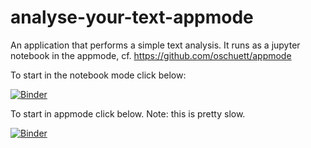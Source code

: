 # analyse-your-text-appmode

An application that performs a simple text analysis. It runs as a jupyter notebook in the appmode, cf. https://github.com/oschuett/appmode

To start in the notebook mode click below:

[![Binder](https://mybinder.org/badge_logo.svg)](https://mybinder.org/v2/gh/karincv/analyse-your-text-appmode/main?filepath=APP-Analyse-your-text.ipynb)

To start in appmode click below. Note: this is pretty slow.

[![Binder](https://mybinder.org/badge_logo.svg)](https://mybinder.org/v2/gh/karincv/analyse-your-text-appmode/main?urlpath=%2Fapps%2FAPP-Analyse-your-text.ipynb)


